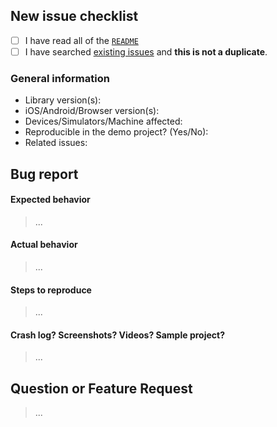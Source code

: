 ## New issue checklist
<!-- Before submitting this issue, make sure you have done the following -->

- [ ] I have read all of the [`README`](../README.md) 
- [ ] I have searched [existing issues](https://github.com/opentok/accelerator-annotation-android/issues?q=is%3Aissue+sort%3Acreated-desc) and **this is not a duplicate**.

### General information

- Library version(s):
- iOS/Android/Browser version(s):
- Devices/Simulators/Machine affected:
- Reproducible in the demo project? (Yes/No): 
- Related issues:

## Bug report

#### Expected behavior

> ...

#### Actual behavior

> ...

#### Steps to reproduce

> ...

#### Crash log? Screenshots? Videos? Sample project?

>...

## Question or Feature Request

> ...

